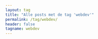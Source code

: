 ```yaml
---
layout: tag
title: "Alle posts met de tag 'webdev'"
permalink: /tag/webdev/
header: false
tagname: webdev
---
```

